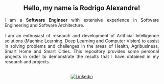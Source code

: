 <div align="center">
<h2>Hello, my name is Rodrigo Alexandre!</h2>

<div align="justify">

I am a **Software Engineer** with extensive experience in Software Engineering and Software Architecture.
<br><br>
I am an enthusiast of research and development of Artificial Intelligence solutions (Machine Learning, Deep Learning and Computer Vision) to assist in solving problems and challenges in the areas of Health, Agribusiness, Smart Home and Smart Cities. This repository provides some personal projects in order to demonstrate the results that I have obtained in my research and projects.
<br><br>

<div align="center">

[![Linkedin](https://img.shields.io/badge/linkedin-%230077B5.svg?style=for-the-badge&logo=linkedin&logoColor=white)](https://www.linkedin.com/in/rodrigosantos1981)
